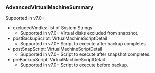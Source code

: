 ### AdvancedVirtualMachineSummary
Supported in v7.0+

- excludedVmdks: list of System.Strings
  - Supported in v7.0+
  Virtual disks excluded from snapshot.
- postBackupScript: VirtualMachineScriptDetail
  - Supported in v7.0+
  Script to execute after backup completes.
- postSnapScript: VirtualMachineScriptDetail
  - Supported in v7.0+
  Script to execute after snapshot completes.
- preBackupScript: VirtualMachineScriptDetail
  - Supported in v7.0+
  Script to execute before backup.
